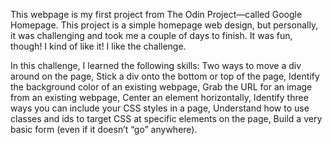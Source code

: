 This webpage is my first project from The Odin Project—called Google Homepage. This project is a simple homepage web design, but personally, it was challenging and took me a couple of days to finish. It was fun, though! I kind of like it! I like the challenge.

In this challenge, I learned the following skills:
    Two ways to move a div around on the page,
    Stick a div onto the bottom or top of the page,
    Identify the background color of an existing webpage,
    Grab the URL for an image from an existing webpage,
    Center an element horizontally,
    Identify three ways you can include your CSS styles in a page,
    Understand how to use classes and ids to target CSS at specific elements on the page,
    Build a very basic form (even if it doesn’t “go” anywhere).